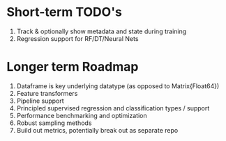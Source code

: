 Short-term TODO's
=================

1. Track & optionally show metadata and state during training 
2. Regression support for RF/DT/Neural Nets

Longer term Roadmap
===================

1. Dataframe is key underlying datatype (as opposed to Matrix{Float64})
2. Feature transformers
3. Pipeline support
4. Principled supervised regression and classification types / support
5. Performance benchmarking and optimization
6. Robust sampling methods
7. Build out metrics, potentially break out as separate repo